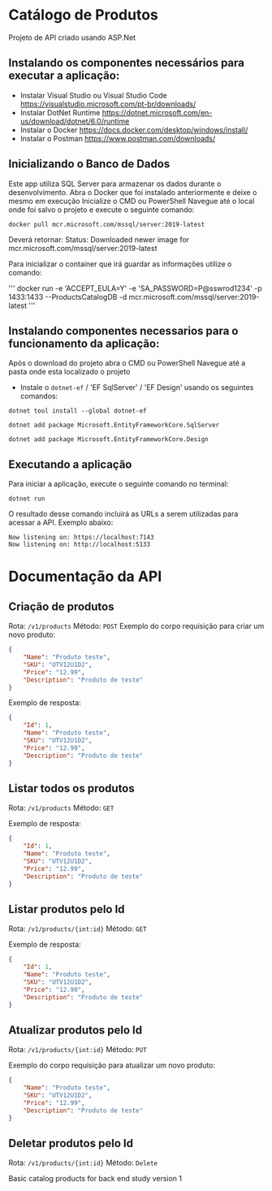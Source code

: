 

# Catálogo  de Produtos
Projeto de API criado usando ASP.Net

## Instalando os componentes necessários para executar a aplicação:

- Instalar Visual Studio ou Visual Studio Code https://visualstudio.microsoft.com/pt-br/downloads/
- Instalar DotNet Runtime https://dotnet.microsoft.com/en-us/download/dotnet/6.0/runtime
- Instalar o Docker https://docs.docker.com/desktop/windows/install/
- Instalar o Postman https://www.postman.com/downloads/


## Inicializando o Banco de Dados
Este app utiliza SQL Server para armazenar os dados durante o desenvolvimento.
Abra o Docker que foi instalado anteriormente e deixe o mesmo em execução
Inicialize o CMD ou PowerShell
Navegue até o local onde foi salvo o projeto e execute o seguinte comando:
```
docker pull mcr.microsoft.com/mssql/server:2019-latest
```
Deverá retornar: Status: Downloaded newer image for mcr.microsoft.com/mssql/server:2019-latest

Para inicializar o container que irá guardar as informações utilize o comando:

'''
docker run -e 'ACCEPT_EULA=Y' -e 'SA_PASSWORD=P@sswrod1234' -p 1433:1433 --ProductsCatalogDB -d mcr.microsoft.com/mssql/server:2019-latest
'''

## Instalando componentes necessarios para o funcionamento da aplicação:
Após o download do projeto abra o CMD ou PowerShell
Navegue até a pasta onde esta localizado o projeto
- Instale o `dotnet-ef` / 'EF SqlServer' / 'EF Design' usando os seguintes comandos:

```
dotnet tool install --global dotnet-ef
```
```
dotnet add package Microsoft.EntityFrameworkCore.SqlServer
```
```
dotnet add package Microsoft.EntityFrameworkCore.Design
```

## Executando a aplicação
Para iniciar a aplicação, execute o seguinte comando no terminal:
```
dotnet run
```
O resultado desse comando incluirá as URLs a serem utilizadas para acessar a API. Exemplo abaixo:
```
Now listening on: https://localhost:7143
Now listening on: http://localhost:5133
```

# Documentação da API

## Criação de produtos

Rota: `/v1/products`
Método: `POST`
Exemplo do corpo requisição para criar um novo produto:
```json
{
    "Name": "Produto teste",
    "SKU": "UTV12U1D2",
    "Price": "12.99",
    "Description": "Produto de teste"
}
```
Exemplo de resposta:
```json
{
    "Id": 1,
    "Name": "Produto teste",
    "SKU": "UTV12U1D2",
    "Price": "12.99",
    "Description": "Produto de teste"
}
```

## Listar todos os produtos
Rota: `/v1/products`
Método: `GET`

Exemplo de resposta:
```json
{
    "Id": 1,
    "Name": "Produto teste",
    "SKU": "UTV12U1D2",
    "Price": "12.99",
    "Description": "Produto de teste"
}
```

## Listar produtos pelo Id
Rota: `/v1/products/{int:id}`
Método: `GET`

Exemplo de resposta:
```json
{
    "Id": 1,
    "Name": "Produto teste",
    "SKU": "UTV12U1D2",
    "Price": "12.99",
    "Description": "Produto de teste"
}
```

## Atualizar produtos pelo Id
Rota: `/v1/products/{int:id}`
Método: `PUT`

Exemplo do corpo requisição para atualizar um novo produto:
```json
{
    "Name": "Produto teste",
    "SKU": "UTV12U1D2",
    "Price": "12.99",
    "Description": "Produto de teste"
}
```

## Deletar produtos pelo Id
Rota: `/v1/products/{int:id}`
Método: `Delete`

Basic catalog products for back end study version 1
